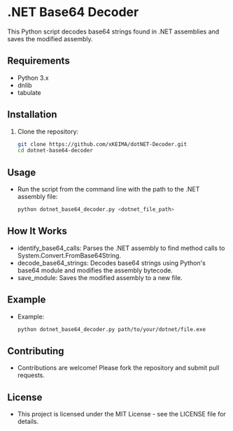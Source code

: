 # .NET Base64 Decoder

This Python script decodes base64 strings found in .NET assemblies and saves the modified assembly.

## Requirements

- Python 3.x
- dnlib
- tabulate

## Installation

1. Clone the repository:
   ```bash
   git clone https://github.com/xKEIMA/dotNET-Decoder.git
   cd dotnet-base64-decoder

## Usage
- Run the script from the command line with the path to the .NET assembly file:
  ```bash
  python dotnet_base64_decoder.py <dotnet_file_path>
  
## How It Works
- identify_base64_calls: Parses the .NET assembly to find method calls to System.Convert.FromBase64String.
- decode_base64_strings: Decodes base64 strings using Python's base64 module and modifies the assembly bytecode.
- save_module: Saves the modified assembly to a new file.

## Example
- Example: 
  ```bash
  python dotnet_base64_decoder.py path/to/your/dotnet/file.exe

## Contributing
- Contributions are welcome! Please fork the repository and submit pull requests.

## License
- This project is licensed under the MIT License - see the LICENSE file for details.

